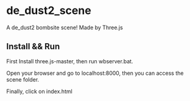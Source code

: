 # de_dust2_scene
A de_dust2 bombsite scene! Made by Three.js

## Install && Run
First Install three.js-master, then run wbserver.bat.

Open your browser and go to localhost:8000, then you can access the scene folder.

Finally, click on index.html
